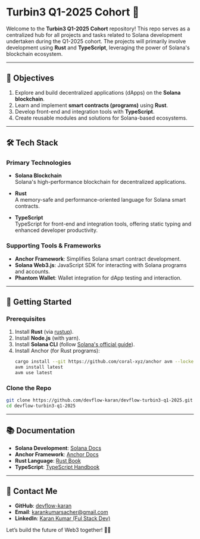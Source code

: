# Turbin3 Q1-2025 Cohort 🚀

Welcome to the **Turbin3 Q1-2025 Cohort** repository! This repo serves as a centralized hub for all projects and tasks related to Solana development undertaken during the Q1-2025 cohort. The projects will primarily involve development using **Rust** and **TypeScript**, leveraging the power of Solana's blockchain ecosystem.

---

## 🌟 Objectives

1. Explore and build decentralized applications (dApps) on the **Solana blockchain**.
2. Learn and implement **smart contracts (programs)** using **Rust**.
3. Develop front-end and integration tools with **TypeScript**.
4. Create reusable modules and solutions for Solana-based ecosystems.

---

## 🛠️ Tech Stack

### Primary Technologies
- **Solana Blockchain**  
  Solana's high-performance blockchain for decentralized applications.

- **Rust**  
  A memory-safe and performance-oriented language for Solana smart contracts.

- **TypeScript**  
  TypeScript for front-end and integration tools, offering static typing and enhanced developer productivity.

### Supporting Tools & Frameworks
- **Anchor Framework**: Simplifies Solana smart contract development.
- **Solana Web3.js**: JavaScript SDK for interacting with Solana programs and accounts.
- **Phantom Wallet**: Wallet integration for dApp testing and interaction.

---

## 🚀 Getting Started

### Prerequisites
1. Install **Rust** (via [rustup](https://rustup.rs/)).
2. Install **Node.js** (with yarn).
3. Install **Solana CLI** (follow [Solana's official guide](https://docs.solana.com/cli/install-solana-cli-tools)).
4. Install Anchor (for Rust programs):  
   ```bash
   cargo install --git https://github.com/coral-xyz/anchor avm --locked
   avm install latest
   avm use latest
   ```

### Clone the Repo
```bash
git clone https://github.com/devflow-karan/devflow-turbin3-q1-2025.git
cd devflow-turbin3-q1-2025
```

---

## 📚 Documentation

- **Solana Development**: [Solana Docs](https://docs.solana.com/)
- **Anchor Framework**: [Anchor Docs](https://book.anchor-lang.com/)
- **Rust Language**: [Rust Book](https://doc.rust-lang.org/book/)
- **TypeScript**: [TypeScript Handbook](https://www.typescriptlang.org/docs/)

---


## 📢 Contact Me

- **GitHub**: [devflow-karan](https://github.com/devflow-karan)
- **Email**: [karankumarsacher@gmail.com](mailto:karankumarsacher@gmail.com)
- **LinkedIn**: [Karan Kumar (Ful Stack Dev)](https://www.linkedin.com/in/kkdev/)

Let’s build the future of Web3 together! 🚀🌐